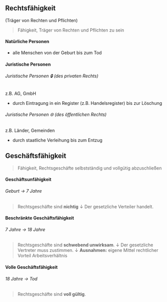 ## Rechtsfähigkeit
(Träger von Rechten und Pflichten)

>Fähigkeit, Träger von Rechten und Pflichten zu sein
#### Natürliche Personen
- alle Menschen von der Geburt bis zum Tod
#### Juristische Personen
###### Juristische Personen 🔒 (des privaten Rechts)
z.B. AG, GmbH
- durch Eintragung in ein Register (z.B. Handelsregister) bis zur Löschung
###### Juristische Personen 🌐 (des öffentlichen Rechts)
z.B. Länder, Gemeinden
- durch staatliche Verleihung bis zum Entzug
## Geschäftsfähigkeit

>Fähigkeit, Rechtsgeschäfte selbstständig und vollgütig abzuschließen
#### Geschäftsunfähigkeit

###### Geburt → 7 Jahre
>Rechtsgeschäfte sind **nichtig**
>				↓
>Der gesetzliche Verteiler handelt.

#### Beschränkte Geschäftsfähigkeit
###### 7 Jahre → 18 Jahre
>Rechtsgeschäfte sind **schwebend unwirksam**.
>				↓
>Der gesetzliche Vertreter muss zustimmen.
>				↓
>**Ausnahmen:**
>eigene Mittel 
>rechtlicher Vorteil 
>Arbeitsverhältnis

#### Volle Geschäftsfähigkeit
###### 18 Jahre → Tod
>Rechtsgeschäfte sind **voll gültig**.